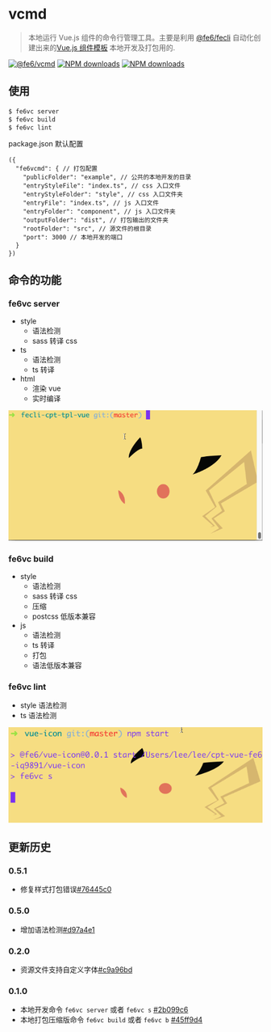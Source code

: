 # vcmd
> 本地运行 Vue.js 组件的命令行管理工具。主要是利用 [@fe6/fecli](https://www.npmjs.com/package/@fe6/fecli) 自动化创建出来的[Vue.js 组件模板](https://github.com/iq9891/fecli-cpt-tpl-vue) 本地开发及打包用的.

[![@fe6/vcmd](https://img.shields.io/npm/v/@fe6/vcmd.svg?style=flat-square)](https://www.npmjs.org/package/@fe6/vcmd)
[![NPM downloads](http://img.shields.io/npm/dm/@fe6/vcmd.svg?style=flat-square)](https://npmjs.org/package/@fe6/vcmd)
[![NPM downloads](https://img.shields.io/npm/dt/@fe6/vcmd.svg?style=flat-square)](https://npmjs.org/package/@fe6/vcmd)

## 使用

```
$ fe6vc server
$ fe6vc build
$ fe6vc lint
```

package.json 默认配置

```
({
  "fe6vcmd": { // 打包配置
    "publicFolder": "example", // 公共的本地开发的目录
    "entryStyleFile": "index.ts", // css 入口文件
    "entryStyleFolder": "style", // css 入口文件夹
    "entryFile": "index.ts", // js 入口文件
    "entryFolder": "component", // js 入口文件夹
    "outputFolder": "dist", // 打包输出的文件夹
    "rootFolder": "src", // 源文件的根目录
    "port": 3000 // 本地开发的端口
  }
})
```

## 命令的功能

### fe6vc server
  - style
    - 语法检测
    - sass 转译 css
  - ts
    - 语法检测
    - ts 转译
  - html
    - 渲染 vue
    - 实时编译

![fe6vc server 例子](./public/server.gif)

### fe6vc build
  - style
    - 语法检测
    - sass 转译 css
    - 压缩
    - postcss 低版本兼容
  - js
    - 语法检测
    - ts 转译
    - 打包
    - 语法低版本兼容

### fe6vc lint
  - style 语法检测
  - ts 语法检测

![fe6vc lint 例子](./public/lint.gif)

## 更新历史

### 0.5.1
   - 修复样式打包错误[#76445c0](https://github.com/fe6/vcmd/commit/76445c0a232097fb47d4d9612b2dcda08777aca4)

### 0.5.0
   - 增加语法检测[#d97a4e1](https://github.com/fe6/vcmd/pull/8/commits/d97a4e1a1fd3ce9db0d51548b33807ffecd639c3)

### 0.2.0
   - 资源文件支持自定义字体[#c9a96bd](https://github.com/fe6/vcmd/pull/5/commits/c9a96bdedc0ff422e70088709c6d59cbda524b75)

### 0.1.0
   - 本地开发命令 `fe6vc server` 或者 `fe6vc s` [#2b099c6](https://github.com/fe6/vcmd/pull/1/commits/45ff9d46a4461720449f74b755c874a93d4ab9ca)
   - 本地打包压缩版命令 `fe6vc build` 或者 `fe6vc b` [#45ff9d4](https://github.com/fe6/vcmd/pull/1/commits/45ff9d46a4461720449f74b755c874a93d4ab9ca)
